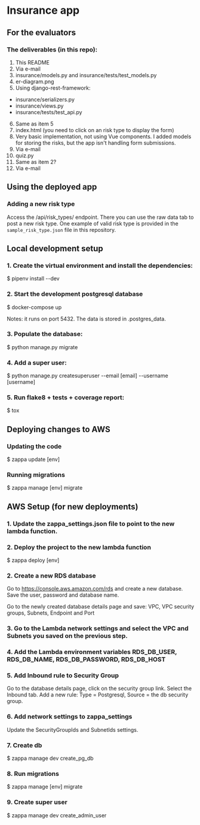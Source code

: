 # Insurance app

## For the evaluators

### The deliverables (in this repo):

1. This README
2. Via e-mail
3. insurance/models.py and insurance/tests/test_models.py
4. er-diagram.png
5. Using django-rest-framework:
  * insurance/serializers.py
  * insurance/views.py
  * insurance/tests/test_api.py
6. Same as item 5
7. index.html (you need to click on an risk type to display the form)
8. Very basic implementation, not using Vue components. I added models for 
storing the risks, but the app isn't handling form submissions.
9. Via e-mail
10. quiz.py
11. Same as item 2?
12. Via e-mail

## Using the deployed app

### Adding a new risk type

Access the /api/risk_types/ endpoint.
There you can use the raw data tab to post a new risk type. One example of
valid risk type is provided in the `sample_risk_type.json` file in this repository.

## Local development setup

### 1. Create the virtual environment and install the dependencies:

$ pipenv install --dev

### 2. Start the development postgresql database

$ docker-compose up

Notes: it runs on port 5432. The data is stored in .postgres_data.

### 3. Populate the database:

$ python manage.py migrate

### 4. Add a super user:

$ python manage.py createsuperuser --email [email] --username [username]

### 5. Run flake8 + tests + coverage report:

$ tox

## Deploying changes to AWS

### Updating the code

$ zappa update [env]

### Running migrations

$ zappa manage [env] migrate

## AWS Setup (for new deployments)

### 1. Update the zappa_settings.json file to point to the new lambda function.

### 2. Deploy the project to the new lambda function

$ zappa deploy [env]

### 2. Create a new RDS database

Go to https://console.aws.amazon.com/rds and create a new database.
Save the user, password and database name.

Go to the newly created database details page and save: 
VPC, VPC security groups, Subnets, Endpoint and Port

### 3. Go to the Lambda network settings and select the VPC and Subnets you saved on the previous step.

### 4. Add the Lambda environment variables RDS_DB_USER, RDS_DB_NAME, RDS_DB_PASSWORD, RDS_DB_HOST

### 5. Add Inbound rule to Security Group

Go to the database details page, click on the security group link. Select the Inbound tab.
Add a new rule: Type = Postgresql, Source = the db security group. 

### 6. Add network settings to zappa_settings

Update the SecurityGroupIds and SubnetIds settings.

### 7. Create db

$ zappa manage dev create_pg_db

### 8. Run migrations

$ zappa manage [env] migrate

### 9. Create super user

$ zappa manage dev create_admin_user
